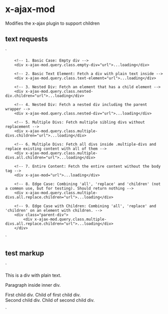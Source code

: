 # x-ajax-mod
Modifies the x-ajax plugin to support children

## text requests
`<div x-data="{url: 'https://edd-back-to-the-future-ii.local/products/'}">

		<!-- 1. Basic Case: Empty div -->
		<div x-ajax-mod.query.class.empty-div="url">...loading</div>

		<!-- 2. Basic Text Element: Fetch a div with plain text inside -->
		<div x-ajax-mod.query.class.text-element="url">...loading</div>

		<!-- 3. Nested Div: Fetch an element that has a child element -->
		<div x-ajax-mod.query.class.nested-div.children="url">...loading</div>

		<!-- 4. Nested Div: Fetch a nested div including the parent wrapper -->
		<div x-ajax-mod.query.class.nested-div="url">...loading</div>

		<!-- 5. Multiple Divs: Fetch multiple sibling divs without replacement -->
		<div x-ajax-mod.query.class.multiple-divs.children="url">...loading</div>

		<!-- 6. Multiple Divs: Fetch all divs inside .multiple-divs and replace existing content with all of them -->
		<div x-ajax-mod.query.class.multiple-divs.all.children="url">...loading</div>

		<!-- 7. Entire Content: Fetch the entire content without the body tag -->
		<div x-ajax-mod="url">...loading</div>

		<!-- 8. Edge Case: Combining 'all', 'replace' and 'children' (not a common use, but for testing). Should return nothing -->
		<div x-ajax-mod.query.class.multiple-divs.all.replace.children="url">...loading</div>

		<!-- 9. Edge Case with Children: Combining 'all', 'replace' and 'children' on an element with children. -->
		<div class="parent-div">
			<div x-ajax-mod.query.class.multiple-divs.all.replace.children="url">...loading</div>
		</div>

</div>`

## test markup
`<div>
    <div class="empty-div"></div>
    <div class="text-element">This is a div with plain text.</div>
    <div class="nested-div">
        <div class="inner-div">
            <p>Paragraph inside inner div.</p>
        </div>
    </div>
    <div class="multiple-divs">
        <div>
            First child div.
            <span>Child of first child div.</span>
        </div>
        <div>
            Second child div.
            <span>Child of second child div.</span>
        </div>
    </div>
</div>`
